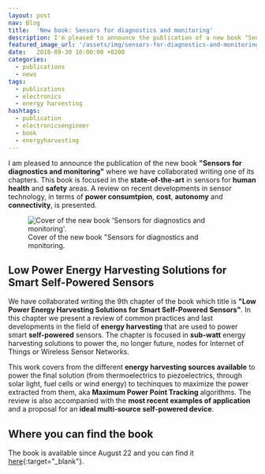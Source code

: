 ```yaml
---
layout: post
nav: Blog
title:  'New book: Sensors for diagnostics and monitoring'
description: I'm pleased to announce the publication of a new book "Sensors for diagnostics and monitoring" where we have collaborated writing one of its chapters.
featured_image_url: '/assets/img/sensors-for-diagnostics-and-monitoring-book-card.jpg'
date:   2018-09-30 10:00:00 +0200
categories:
  - publications
  - news
tags:
  - publications
  - electronics
  - energy harvesting 
hashtags:
  - publication
  - electronicsengineer
  - book
  - energyharvesting
---
```


I am pleased to announce the publication of the new book **"Sensors for diagnostics and monitoring"** where we have collaborated writing one of its chapters. This book is focused in the **state-of-the-art** in sensors for **human health** and **safety** areas. A review on recent developments in sensor technology, in terms of **power consumtpion**, **cost**, **autonomy** and **connectivity**, is presented.

<figure>
  <img src="{{ '/assets/img/sensors-for-diagnostics-and-monitoring-book.jpg' | relative_url }}" alt="Cover of the new book 'Sensors for diagnostics and monitoring'.">
  <figcaption>
    Cover of the new book "Sensors for diagnostics and monitoring.
  </figcaption>
</figure>

## Low Power Energy Harvesting Solutions for Smart Self-Powered Sensors

We have collaborated writing the 9th chapter of the book which title is **"Low Power Energy Harvesting Solutions for Smart Self-Powered Sensors"**. In this chapter we present a review of common practices and last developments in the field of **energy harvesting** that are used to power smart **self-powered** sensors. The chapter is focused in **sub-watt** energy harvesting solutions to power the, no longer future, nodes for Internet of Things or Wireless Sensor Networks.

This work covers from the different **energy harvesting sources available** to power the final solution (from thermoelectrics to piezoelectrics, through solar light, fuel cells or wind energy) to techinques to maximize the power extracted from them, aka **Maximum Power Point Tracking** algorithms. The review is also accompanied with the **most recent examples of application** and a proposal for an **ideal multi-source self-powered device**.

## Where you can find the book

The book is available since August 22 and you can find it [here](https://www.crcpress.com/Sensors-for-Diagnostics-and-Monitoring/Yallup-Basirico/p/book/9780815370208){:target="_blank"}.